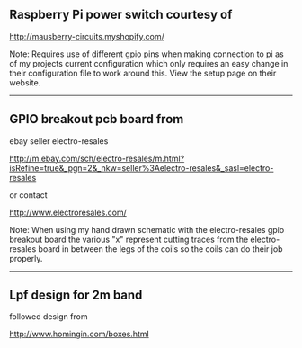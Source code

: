 Raspberry Pi power switch courtesy of
---

http://mausberry-circuits.myshopify.com/

Note: Requires use of different gpio pins when making connection to pi as of my projects current configuration which only requires an easy change in their configuration file to work around this.  View the setup page on their website.

-----

GPIO breakout pcb board from
---

ebay seller electro-resales

http://m.ebay.com/sch/electro-resales/m.html?isRefine=true&_pgn=2&_nkw=seller%3Aelectro-resales&_sasl=electro-resales

or contact

http://www.electroresales.com/

Note: When using my hand drawn schematic with the electro-resales gpio breakout board the various "x" represent cutting traces from the electro-resales board in between the legs of the coils so the coils can do their job properly.

-----

Lpf design for 2m band
---

followed design from

http://www.homingin.com/boxes.html

